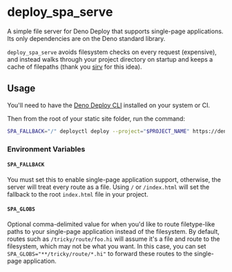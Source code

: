 # deploy_spa_serve

A simple file server for Deno Deploy that supports single-page applications. Its only dependencies are on the Deno standard library.

`deploy_spa_serve` avoids filesystem checks on every request (expensive), and instead walks through your project directory on startup and keeps a cache of filepaths (thank you [sirv](https://github.com/lukeed/sirv) for this idea).

## Usage

You'll need to have the [Deno Deploy CLI](https://github.com/denoland/deployctl) installed on your system or CI.

Then from the root of your static site folder, run the command:
```bash
SPA_FALLBACK="/" deployctl deploy --project="$PROJECT_NAME" https://deno.land/x/deploy_spa_serve/main.ts
```

### Environment Variables

#### `SPA_FALLBACK`
You must set this to enable single-page application support, otherwise, the server will treat every route as a file. Using `/` or `/index.html` will set the fallback to the root `index.html` file in your project.

#### `SPA_GLOBS`
Optional comma-delimited value for when you'd like to route filetype-like paths to your single-page application instead of the filesystem. By default, routes such as `/tricky/route/foo.hi` will assume it's a file and route to the filesystem, which may not be what you want. In this case, you can set `SPA_GLOBS="**/tricky/route/*.hi"` to forward these routes to the single-page application.
